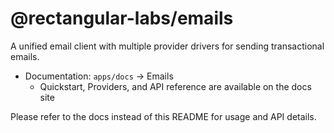 # @rectangular-labs/emails

A unified email client with multiple provider drivers for sending transactional emails.

- Documentation: `apps/docs` → Emails
  - Quickstart, Providers, and API reference are available on the docs site

Please refer to the docs instead of this README for usage and API details.
